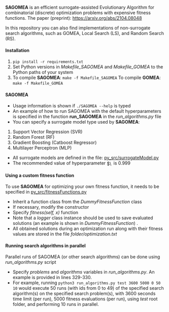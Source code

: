 **SAGOMEA** is an efficient surrogate-assisted Evolutionary Algorithm for combinatorial (discrete) optimization problems with expensive fitness functions.
The paper (preprint): https://arxiv.org/abs/2104.08048

In this repository you can also find implementations of non-surrogate search algorithms, such as GOMEA, Local Search (LS), and Random Search (RS). 

#### Installation
1. ```pip install -r requirements.txt```
2. Set Python versions in *Makefile_SAGOMEA* and *Makefile_GOMEA* to the Python paths of your system
3. To compile **SAGOMEA**: ```make -f Makefile_SAGOMEA```
To compile **GOMEA**: ```make -f Makefile_GOMEA```


#### SAGOMEA
- Usage information is shown if ```./SAGOMEA --help``` is typed
- An example of how to run SAGOMEA with the default hyperparameters is specified in the function
**run_SAGOMEA** in the *run_algorithms.py* file
- You can specify a surrogate model type used by **SAGOMEA**:
1. Support Vector Regression (SVR)
2.  Random Forest (RF)
3. Gradient Boosting (Catboost Regressor)
4. Multilayer Perceptron (MLP)
- All surrogate models are defined in the file: [py_src/surrogateModel.py](py_src/surrogateModel.py)
- The recommended value of hyperparameter <img src="http://www.sciweavers.org/tex2img.php?eq=%24%5Ceta%24&bc=White&fc=Black&im=jpg&fs=12&ff=arev&edit=0" align="center" border="0" alt="$\eta$" width="17" height="17" /> is 0.999


#### Using a custom fitness function
To use **SAGOMEA** for optimizing your own fitness function, it needs to be specified in [py_src/fitnessFunctions.py](py_src/fitnessFunctions.py)
- Inherit a function class from the *DummyFitnessFunction* class
- If necessary, modify the constructor
- Specify *fitness(self, x)* function
- Note that a *logger* class instance should be used to save evaluated solutions (an example is shown in *DummyFitnessFunction*) .
- All obtained solutions during an optimization run along with their fitness values are stored in the file *folder/optimization.txt*

#### Running search algorithms in parallel
Parallel runs of SAGOMEA (or other search algorithms) can be done using *run_algorithms.py* script
- Specify *problems* and *algorithms* variables in *run_algorithms.py*. An example is provided in lines 329-330.
- For example, running ```python3 run_algorithms.py test 3600 5000 0 50 10``` would execute 50 runs (with ids from 0 to 49) of the specified search algorithm(s) on the specified search problem(s), with 3600 seconds time limit (per run), 5000 fitness evaluations (per run), using *test* root folder, and performing 10 runs in parallel.
